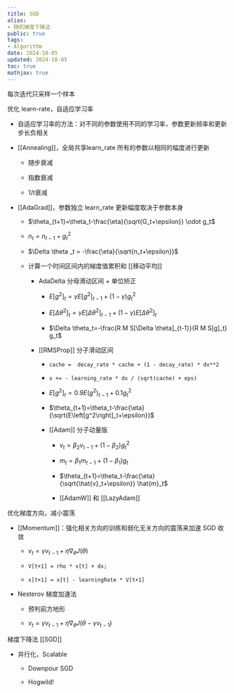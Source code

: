 ```yaml
---
title: SGD
alias:
- 随机梯度下降法
public: true
tags:
- Algorithm
date: 2024-10-05
updated: 2024-10-05
toc: true
mathjax: true
---
```


每次迭代只采样一个样本

优化 learn-rate，自适应学习率

  + 自适应学习率的方法：对不同的参数使用不同的学习率，参数更新频率和更新步长负相关

  + [[Annealing]]，全局共享learn_rate 所有的参数以相同的幅度进行更新

    + 随步衰减

    + 指数衰减

    + 1/t衰减

  + [[AdaGrad]]，参数独立 learn_rate 更新幅度取决于参数本身

    + $\theta_{t+1}=\theta_t-\frac{\eta}{\sqrt{G_t+\epsilon}} \odot g_t$
    + $n_t=n_{t-1}+g^2_t$


    + $\Delta \theta _t = -\frac{\eta}{\sqrt{n_t+\epsilon}}$


    + 计算一个时间区间内的梯度值累积和 [[移动平均]]

      + AdaDelta 分母滑动区间 + 单位矫正

        + $E\left[g^2\right]_t=\gamma E\left[g^2\right]_{t-1}+(1-\gamma) g_t^2$

        + $E\left[\Delta \theta^2\right]_t=\gamma E\left[\Delta \theta^2\right]_{t-1}+(1-\gamma) E\left[\Delta \theta^2\right]_t$

        + $\Delta \theta_t=-\frac{R M S[\Delta \theta]_{t-1}}{R M S[g]_t} g_t$

      + [[RMSProp]] 分子滑动区间

        + `cache =  decay_rate * cache + (1 - decay_rate) * dx**2`


        + `x += - learning_rate * dx / (sqrt(cache) + eps)`


        + $E\left[g^2\right]_t=0.9 E\left(g^2\right)_{t-1}+0.1 g_t^2$

        + $\theta_{t+1}=\theta_t-\frac{\eta}{\sqrt{E\left[g^2\right]_t+\epsilon}}$

        + [[Adam]] 分子动量版

          + $v_t=\beta_2 v_{t-1}+\left(1-\beta_2\right) g_t^2$

          + $m_t=\beta_1 m_{t-1}+\left(1-\beta_1\right) g_t$

          + $\theta_{t+1}=\theta_t-\frac{\eta}{\sqrt{\hat{v}_t+\epsilon}} \hat{m}_t$

          + [[AdamW]] 和 [[LazyAdam]]

优化梯度方向，减小震荡

  + [[Momentum]]：强化相关方向的训练和弱化无关方向的震荡来加速 SGD 收敛

    + $v_t=\gamma v_{t-1}+\eta \nabla_\theta J(\theta)$

    + `V[t+1] = rho * v[t] + dx;`


    + `x[t+1] = x[t] - learningRate * V[t+1]`


  + Nesterov 梯度加速法

    + 预判前方地形

    + $v_t=\gamma v_{t-1}+\eta \nabla_\theta J\left(\theta-\gamma v_{t-1}\right)$

梯度下降法 [[SGD]]

  + 并行化，Scalable

    + Downpour SGD

    + Hogwild!


